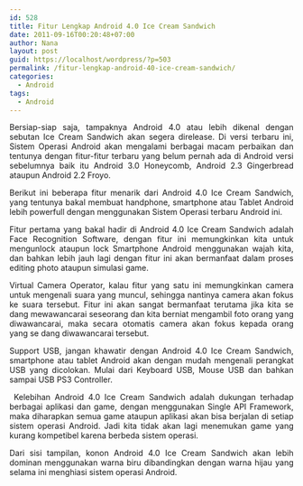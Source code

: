 ```yaml
---
id: 528
title: Fitur Lengkap Android 4.0 Ice Cream Sandwich
date: 2011-09-16T00:20:48+07:00
author: Nana
layout: post
guid: https://localhost/wordpress/?p=503
permalink: /fitur-lengkap-android-40-ice-cream-sandwich/
categories:
  - Android
tags:
  - Android
---
```

<p style="text-align: justify;">
  Bersiap-siap saja, tampaknya Android 4.0 atau lebih dikenal dengan sebutan Ice Cream Sandwich akan segera direlease. Di versi terbaru ini, Sistem Operasi Android akan mengalami berbagai macam perbaikan dan tentunya dengan fitur-fitur terbaru yang belum pernah ada di Android versi sebelumnya baik itu Android 3.0 Honeycomb, Android 2.3 Gingerbread ataupun Android 2.2 Froyo.
</p>

<p style="text-align: justify;">
  Berikut ini beberapa fitur menarik dari Android 4.0 Ice Cream Sandwich, yang tentunya bakal membuat handphone, smartphone atau Tablet Android lebih powerfull dengan menggunakan Sistem Operasi terbaru Android ini.
</p>

<p style="text-align: justify;">
  Fitur pertama yang bakal hadir di Android 4.0 Ice Cream Sandwich adalah Face Recognition Software, dengan fitur ini memungkinkan kita untuk mengunlock ataupun lock Smartphone Android menggunakan wajah kita, dan bahkan lebih jauh lagi dengan fitur ini akan bermanfaat dalam proses editing photo ataupun simulasi game.
</p>

<p style="text-align: justify;">
  Virtual Camera Operator, kalau fitur yang satu ini memungkinkan camera untuk mengenali suara yang muncul, sehingga nantinya camera akan fokus ke suara tersebut. Fitur ini akan sangat bermanfaat terutama jika kita se dang mewawancarai seseorang dan kita berniat mengambil foto orang yang diwawancarai, maka secara otomatis camera akan fokus kepada orang yang se dang diwawancarai tersebut.
</p>

<p style="text-align: justify;">
  Support USB, jangan khawatir dengan Android 4.0 Ice Cream Sandwich, smartphone atau tablet Android akan dengan mudah mengenali perangkat USB yang dicolokan. Mulai dari Keyboard USB, Mouse USB dan bahkan sampai USB PS3 Controller.
</p>

<p style="text-align: justify;">
   Kelebihan Android 4.0 Ice Cream Sandwich adalah dukungan terhadap berbagai aplikasi dan game, dengan menggunakan Single API Framework, maka diharapkan semua game ataupun aplikasi akan bisa berjalan di setiap sistem operasi Android. Jadi kita tidak akan lagi menemukan game yang kurang kompetibel karena berbeda sistem operasi.
</p>

<p style="text-align: justify;">
  Dari sisi tampilan, konon Android 4.0 Ice Cream Sandwich akan lebih dominan menggunakan warna biru dibandingkan dengan warna hijau yang selama ini menghiasi sistem operasi Android.
</p>